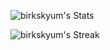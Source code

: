 ![birkskyum's Stats](https://github-readme-stats.vercel.app/api?username=birkskyum&theme=vue-dark&show_icons=true&hide_border=true&count_private=false)

![birkskyum's Streak](https://github-readme-streak-stats.herokuapp.com/?user=birkskyum&theme=vue-dark&hide_border=true)
